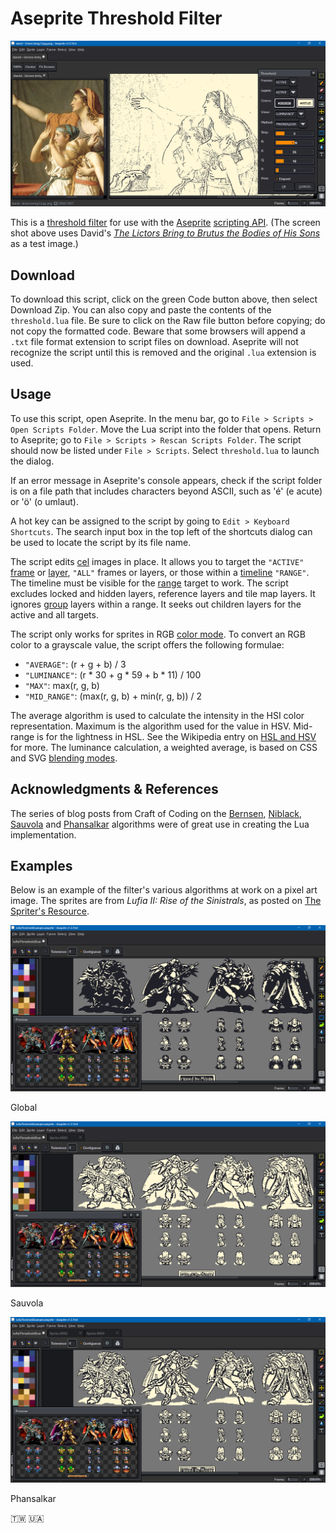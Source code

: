 # Aseprite Threshold Filter

![Screen Cap](screenCap.png)

This is a [threshold filter](https://en.wikipedia.org/wiki/Thresholding_(image_processing)) for use with the [Aseprite](https://www.aseprite.org/) [scripting API](https://github.com/aseprite/api). (The screen shot above uses David's [_The Lictors Bring to Brutus the Bodies of His Sons_](https://en.wikipedia.org/wiki/The_Lictors_Bring_to_Brutus_the_Bodies_of_His_Sons) as a test image.)

## Download

To download this script, click on the green Code button above, then select Download Zip. You can also copy and paste the contents of the `threshold.lua` file. Be sure to click on the Raw file button before copying; do not copy the formatted code. Beware that some browsers will append a `.txt` file format extension to script files on download. Aseprite will not recognize the script until this is removed and the original `.lua` extension is used. 

## Usage

To use this script, open Aseprite. In the menu bar, go to `File > Scripts > Open Scripts Folder`. Move the Lua script into the folder that opens. Return to Aseprite; go to `File > Scripts > Rescan Scripts Folder`. The script should now be listed under `File > Scripts`. Select `threshold.lua` to launch the dialog.

If an error message in Aseprite's console appears, check if the script folder is on a file path that includes characters beyond ASCII, such as 'é' (e acute) or 'ö' (o umlaut).

A hot key can be assigned to the script by going to `Edit > Keyboard Shortcuts`. The search input box in the top left of the shortcuts dialog can be used to locate the script by its file name.

The script edits [cel](https://aseprite.org/docs/cel) images in place. It allows you to target the `"ACTIVE"` [frame](https://aseprite.org/docs/animation/) or [layer](https://aseprite.org/docs/layers), `"ALL"` frames or layers, or those within a [timeline](https://aseprite.org/docs/timeline) `"RANGE"`. The timeline must be visible for the [range](https://aseprite.org/docs/range) target to work. The script excludes locked and hidden layers, reference layers and tile map layers. It ignores [group](https://aseprite.org/docs/layer-group/) layers within a range. It seeks out children layers for the active and all targets.

The script only works for sprites in RGB [color mode](https://aseprite.org/docs/color-mode). To convert an RGB color to a grayscale value, the script offers the following formulae:

* `"AVERAGE"`: (r + g + b) / 3
* `"LUMINANCE"`: (r * 30 + g * 59 + b * 11) / 100
* `"MAX"`: max(r, g, b)
* `"MID_RANGE"`: (max(r, g, b) + min(r, g, b)) / 2

The average algorithm is used to calculate the intensity in the HSI color representation. Maximum is the algorithm used for the value in HSV. Mid-range is for the lightness in HSL. See the Wikipedia entry on [HSL and HSV](https://en.wikipedia.org/wiki/HSL_and_HSV) for more. The luminance calculation, a weighted average, is based on CSS and SVG [blending modes](https://www.w3.org/TR/compositing-1/#blendingnonseparable).

## Acknowledgments & References

The series of blog posts from Craft of Coding on the [Bernsen](https://craftofcoding.wordpress.com/2021/10/27/thresholding-algorithms-bernsen-local/), [Niblack](https://craftofcoding.wordpress.com/2021/09/30/thresholding-algorithms-niblack-local/), [Sauvola](https://craftofcoding.wordpress.com/2021/10/06/thresholding-algorithms-sauvola-local/) and [Phansalkar](https://craftofcoding.wordpress.com/2021/09/28/thresholding-algorithms-phansalkar-local/) algorithms were of great use in creating the Lua implementation.

## Examples

Below is an example of the filter's various algorithms at work on a pixel art image. The sprites are from _Lufia II: Rise of the Sinistrals_, as posted on [The Spriter's Resource](https://www.spriters-resource.com/snes/lufia2/sheet/38397/).

![Global](sinistralsExample1.png)

Global

![Sauvola](sinistralsExample2.png)

Sauvola

![Phansalkar](sinistralsExample3.png)

Phansalkar

🇹🇼 🇺🇦